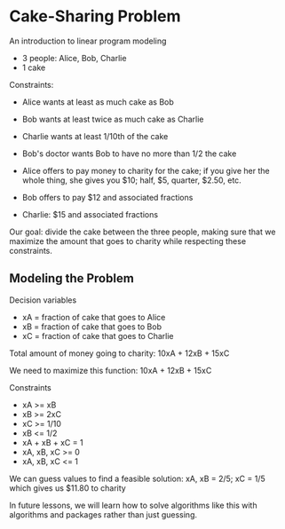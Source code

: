 # Cake-Sharing Problem

An introduction to linear program modeling

- 3 people: Alice, Bob, Charlie
- 1 cake

Constraints:
- Alice wants at least as much cake as Bob
- Bob wants at least twice as much cake as Charlie
- Charlie wants at least 1/10th of the cake
- Bob's doctor wants Bob to have no more than 1/2 the cake

- Alice offers to pay money to charity for the cake; if you give her the whole thing, she gives you $10; half, $5, quarter, $2.50, etc.
- Bob offers to pay $12 and associated fractions
- Charlie: $15 and associated fractions

Our goal: divide the cake between the three people, making sure that we maximize the amount that goes to charity while respecting these constraints.

## Modeling the Problem

Decision variables
- xA = fraction of cake that goes to Alice
- xB = fraction of cake that goes to Bob
- xC = fraction of cake that goes to Charlie

Total amount of money going to charity: 10xA + 12xB + 15xC

We need to maximize this function: 10xA + 12xB + 15xC

Constraints
- xA >= xB
- xB >= 2xC
- xC >= 1/10
- xB <= 1/2
- xA + xB + xC = 1
- xA, xB, xC >= 0
- xA, xB, xC <= 1

We can guess values to find a feasible solution: xA, xB = 2/5; xC = 1/5 which gives us $11.80 to charity

In future lessons, we will learn how to solve algorithms like this with algorithms and packages rather than just guessing.